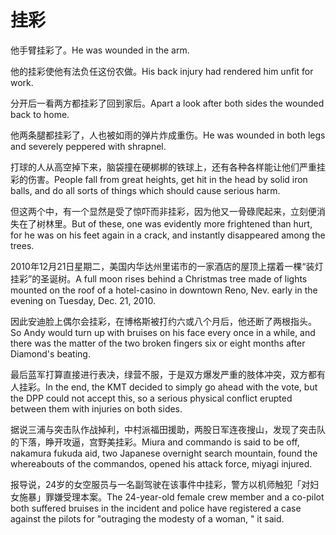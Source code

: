 # 挂彩

<p><span class="chinese">他手臂挂彩了。</span><span class="english">He was wounded in the arm.</span></p>

<p><span class="chinese">他的挂彩使他有法负任这份农做。</span><span class="english">His back injury had rendered him unfit for work.</span></p>

<p><span class="chinese">分开后一看两方都挂彩了回到家后。</span><span class="english">Apart a look after both sides the wounded back to home.</span></p>

<p><span class="chinese">他两条腿都挂彩了，人也被如雨的弹片炸成重伤。</span><span class="english">He was wounded in both legs and severely peppered with shrapnel.</span></p>

<p><span class="chinese">打球的人从高空掉下来，脑袋撞在硬梆梆的铁球上，还有各种各样能让他们严重挂彩的伤害。</span><span class="english">People fall from great heights, get hit in the head by solid iron balls, and do all sorts of things which should cause serious harm.</span></p>

<p><span class="chinese">但这两个中，有一个显然是受了惊吓而非挂彩，因为他又一骨碌爬起来，立刻便消失在了树林里。</span><span class="english">But of these, one was evidently more frightened than hurt, for he was on his feet again in a crack, and instantly disappeared among the trees.</span></p>

<p><span class="chinese">2010年12月21日星期二，美国内华达州里诺市的一家酒店的屋顶上摆着一棵“装灯挂彩”的圣诞树。</span><span class="english">A full moon rises behind a Christmas tree made of lights mounted on the roof of a hotel-casino in downtown Reno, Nev. early in the evening on Tuesday, Dec. 21, 2010.</span></p>

<p><span class="chinese">因此安迪脸上偶尔会挂彩，在博格斯被打约六或八个月后，他还断了两根指头。</span><span class="english">So Andy would turn up with bruises on his face every once in a while, and there was the matter of the two broken fingers six or eight months after Diamond's beating.</span></p>

<p><span class="chinese">最后蓝军打算直接进行表决，绿营不服，于是双方爆发严重的肢体冲突，双方都有人挂彩。</span><span class="english">In the end, the KMT decided to simply go ahead with the vote, but the DPP could not accept this, so a serious physical conflict erupted between them with injuries on both sides.</span></p>

<p><span class="chinese">据说三浦与突击队作战掉利，中村派福田援助，两股日军连夜搜山，发现了突击队的下落，睁开攻逼，宫野美挂彩。</span><span class="english">Miura and commando is said to be off, nakamura fukuda aid, two Japanese overnight search mountain, found the whereabouts of the commandos, opened his attack force, miyagi injured.</span></p>

<p><span class="chinese">报导说，24岁的女空服员与一名副驾驶在该事件中挂彩，警方以机师触犯「对妇女施暴」罪嫌受理本案。</span><span class="english">The 24-year-old female crew member and a co-pilot both suffered bruises in the incident and police have registered a case against the pilots for "outraging the modesty of a woman, " it said.</span></p>

